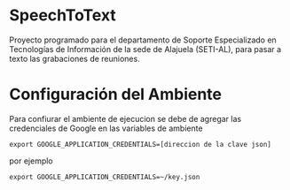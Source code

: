 # SpeechToText
Proyecto programado para el departamento de Soporte Especializado en Tecnologías de Información de la sede de Alajuela (SETI-AL), para pasar a texto las grabaciones de reuniones.


# Configuración del Ambiente
Para confiurar el ambiente de ejecucion se debe de agregar las credenciales de Google en las variables de ambiente
```
export GOOGLE_APPLICATION_CREDENTIALS=[direccion de la clave json]
```
por ejemplo

```
export GOOGLE_APPLICATION_CREDENTIALS=~/key.json
```
